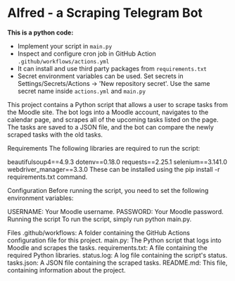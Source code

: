 # Alfred - a Scraping Telegram Bot

**This is a python code:**

- Implement your script in `main.py`
- Inspect and configure cron job in GitHub Action `.github/workflows/actions.yml`
- It can install and use third party packages from `requirements.txt`
- Secret environment variables can be used. Set secrets in Settings/Secrets/Actions -> 'New repository secret'. Use the same secret name inside `actions.yml` and `main.py`

This project contains a Python script that allows a user to scrape tasks from the Moodle site. The bot logs into a Moodle account, navigates to the calendar page, and scrapes all of the upcoming tasks listed on the page. The tasks are saved to a JSON file, and the bot can compare the newly scraped tasks with the old tasks.

Requirements
The following libraries are required to run the script:

beautifulsoup4==4.9.3
dotenv==0.18.0
requests==2.25.1
selenium==3.141.0
webdriver_manager==3.3.0
These can be installed using the pip install -r requirements.txt command.

Configuration
Before running the script, you need to set the following environment variables:

USERNAME: Your Moodle username.
PASSWORD: Your Moodle password.
Running the script
To run the script, simply run python main.py.

Files
.github/workflows: A folder containing the GitHub Actions configuration file for this project.
main.py: The Python script that logs into Moodle and scrapes the tasks.
requirements.txt: A file containing the required Python libraries.
status.log: A log file containing the script's status.
tasks.json: A JSON file containing the scraped tasks.
README.md: This file, containing information about the project.
